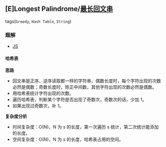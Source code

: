 ## [E]Longest Palindrome/[最长回文串](https://leetcode-cn.com/problems/longest-palindrome/)
tags(`Greedy`, `Hash Table`, `String`)
### 题解
+ [JS](../../codes/js/problems/512/409.js)

#### 哈希表
**思路**
+ 回文串是正序、逆序读取都一样的字符串，偶数长度时，每个字符出现的次数必然是偶数；奇数长度时，除正中间数，其他字符出现的次数必然是偶数。
+ 用哈希表统计字符出现的次数。
+ 遍历哈希表，判断某个字符是否出现了奇数次，奇数次的话，少加 1。
+ 如果出现过奇数次，补 1。

**复杂度分析**
+ 时间复杂度：O(N)，N 为 s 的长度，第一次遍历 s 统计，第二次统计能添加的长度。
+ 空间复杂度：O(N)，N 为 s 的长度，哈希表占用的空间。
